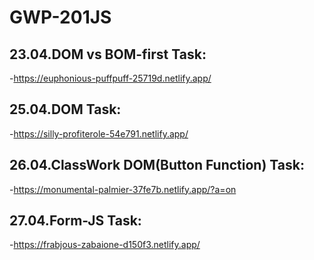# GWP-201JS

## 23.04.DOM vs BOM-first Task:
-https://euphonious-puffpuff-25719d.netlify.app/

## 25.04.DOM Task:
-https://silly-profiterole-54e791.netlify.app/

## 26.04.ClassWork DOM(Button Function) Task:
-https://monumental-palmier-37fe7b.netlify.app/?a=on

## 27.04.Form-JS Task:
-https://frabjous-zabaione-d150f3.netlify.app/
